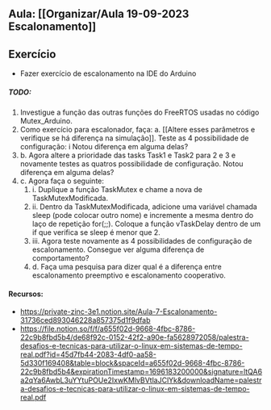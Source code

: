 ## Aula: [[Organizar/Aula 19-09-2023 Escalonamento]]
## Exercício
- Fazer exercício de escalonamento na IDE do Arduino

##### TODO:
1. Investigue a função das outras funções do FreeRTOS usadas no código Mutex_Arduino.
2. Como exercício para escalonador, faça: a. [[Altere esses parâmetros e verifique se há diferença na simulação]]. Teste as 4 possibilidade de configuração: i Notou diferença em alguma delas?
3. b. Agora altere a prioridade das tasks Task1 e Task2 para 2 e 3 e novamente testes as quatros possibilidade de configuração. Notou diferença em alguma delas? 
4. c. Agora faça o seguinte:
	1. i. Duplique a função TaskMutex e chame a nova de TaskMutexModificada.
	2. ii. Dentro da TaskMutexModificada, adicione uma variável chamada sleep (pode colocar outro nome) e incremente a mesma dentro do laço de repetição for(;;). Coloque a função vTaskDelay dentro de um if que verifica se sleep é menor que 2.
	3. iii. Agora teste novamente as 4 possibilidades de configuração de escalonamento. Consegue ver alguma diferença de comportamento?
	4. d. Faça uma pesquisa para dizer qual é a diferença entre escalonamento preemptivo e escalonamento cooperativo.

#### Recursos:
- https://private-zinc-3e1.notion.site/Aula-7-Escalonamento-31736ced893046228a857375d1f9dfab
- https://file.notion.so/f/f/a655f02d-9668-4fbc-8786-22c9b8fbd5b4/de68f92c-0152-42f2-a90e-fa5628972058/palestra-desafios-e-tecnicas-para-utilizar-o-linux-em-sistemas-de-tempo-real.pdf?id=45d7fb44-2083-4df0-aa58-5d330f169408&table=block&spaceId=a655f02d-9668-4fbc-8786-22c9b8fbd5b4&expirationTimestamp=1696183200000&signature=ltQA6a2qYa6AwbL3uYYtuPOUe2IxwKMlvBVtlaJClYk&downloadName=palestra-desafios-e-tecnicas-para-utilizar-o-linux-em-sistemas-de-tempo-real.pdf